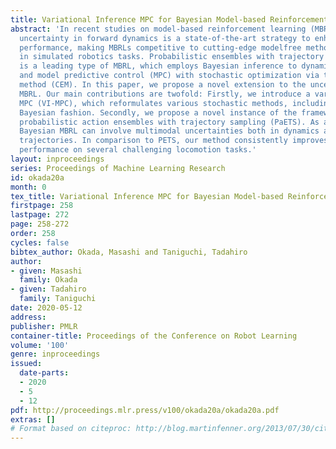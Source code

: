 ```yaml
---
title: Variational Inference MPC for Bayesian Model-based Reinforcement Learning
abstract: 'In recent studies on model-based reinforcement learning (MBRL), incorporating
  uncertainty in forward dynamics is a state-of-the-art strategy to enhance learning
  performance, making MBRLs competitive to cutting-edge modelfree methods, especially
  in simulated robotics tasks. Probabilistic ensembles with trajectory sampling (PETS)
  is a leading type of MBRL, which employs Bayesian inference to dynamics modeling
  and model predictive control (MPC) with stochastic optimization via the cross entropy
  method (CEM). In this paper, we propose a novel extension to the uncertainty-aware
  MBRL. Our main contributions are twofold: Firstly, we introduce a variational inference
  MPC (VI-MPC), which reformulates various stochastic methods, including CEM, in a
  Bayesian fashion. Secondly, we propose a novel instance of the framework, called
  probabilistic action ensembles with trajectory sampling (PaETS). As a result, our
  Bayesian MBRL can involve multimodal uncertainties both in dynamics and optimal
  trajectories. In comparison to PETS, our method consistently improves asymptotic
  performance on several challenging locomotion tasks.'
layout: inproceedings
series: Proceedings of Machine Learning Research
id: okada20a
month: 0
tex_title: Variational Inference MPC for Bayesian Model-based Reinforcement Learning
firstpage: 258
lastpage: 272
page: 258-272
order: 258
cycles: false
bibtex_author: Okada, Masashi and Taniguchi, Tadahiro
author:
- given: Masashi
  family: Okada
- given: Tadahiro
  family: Taniguchi
date: 2020-05-12
address: 
publisher: PMLR
container-title: Proceedings of the Conference on Robot Learning
volume: '100'
genre: inproceedings
issued:
  date-parts:
  - 2020
  - 5
  - 12
pdf: http://proceedings.mlr.press/v100/okada20a/okada20a.pdf
extras: []
# Format based on citeproc: http://blog.martinfenner.org/2013/07/30/citeproc-yaml-for-bibliographies/
---
```

